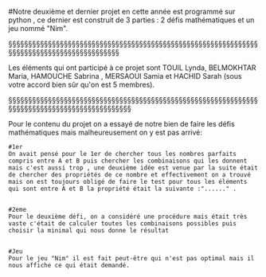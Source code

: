 #Notre deuxième et dernier  projet en cette année est programmé sur python , ce dernier est construit de 3 parties : 2 défis mathématiques et un jeu nommé "Nim".

§§§§§§§§§§§§§§§§§§§§§§§§§§§§§§§§§§§§§§§§§§§§§§§§§§§§§§§§§§§§§§§§§§§§§§§§§§§§§§§§§§§§§§§§§§§

Les éléments qui ont participé à ce projet sont TOUIL Lynda, BELMOKHTAR Maria, HAMOUCHE Sabrina , MERSAOUI Samia et HACHID Sarah (sous votre accord bien sûr qu'on est 5 membres).

§§§§§§§§§§§§§§§§§§§§§§§§§§§§§§§§§§§§§§§§§§§§§§§§§§§§§§§§§§§§§§§§§§§§§§§§§§§§§§§§§§§§§§§§§§§§§§

Pour le contenu du projet on a essayé de notre bien de faire les défis mathématiques mais malheureusement on y est pas arrivé:

~~~~~~~~~~~~~~~~~~~~~~~~~~~~~~~~~~~~~~~~~~~~~~~~~~~~~~~~~~~~~~~~~~~~~~~~~~~~~~~~~~~~~~~~~~~~~~~~~~~~~~~~~~~~~~~~~~~~~~~~
#1er
On avait pensé pour le 1er de chercher tous les nombres parfaits compris entre A et B puis chercher les combinaisons qui les donnent mais c'est aussi trop , une deuxième idée est venue par la suite était de chercher des propriétés de ce nombre et effectivement on a trouvé mais on est toujours obligé de faire le test pour tous les éléments qui sont entre A et B la propriété était la suivante :"......" .


#2eme
Pour le deuxième défi, on a considéré une procédure mais était très vaste c'était de calculer toutes les combinaisons possibles puis choisir la minimal qui nous donne le résultat


#Jeu
Pour le jeu "Nim" il est fait peut-être qui n'est pas optimal mais il nous affiche ce qui était demandé.
